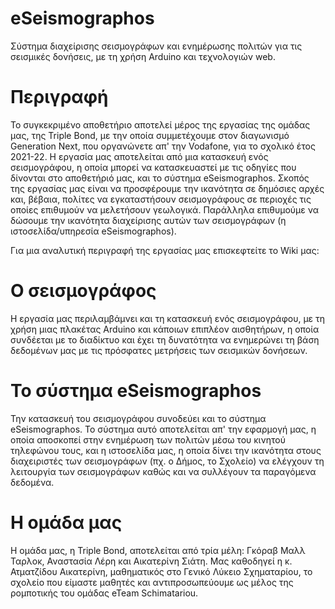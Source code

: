 # eSeismographos
Σύστημα διαχείρισης σεισμογράφων και ενημέρωσης πολιτών για τις σεισμικές δονήσεις, με τη χρήση Arduino και τεχνολογιών web.

# Περιγραφή
Το συγκεκριμένο αποθετήριο αποτελεί μέρος της εργασίας της ομάδας μας, της Triple Bond, με την οποία συμμετέχουμε στον διαγωνισμό Generation Next, που οργανώνετε απ' την Vodafone, για το σχολικό έτος 2021-22. Η εργασία μας αποτελείται από μια κατασκευή ενός σεισμογράφου, η οποία μπορεί να κατασκευαστεί με τις οδηγίες που δίνονται στο αποθετήριό μας, και το σύστημα eSeismographos. Σκοπός της εργασίας μας είναι να προσφέρουμε την ικανότητα σε δημόσιες αρχές και, βέβαια, πολίτες να εγκαταστήσουν σεισμογράφους σε περιοχές τις οποίες επιθυμούν να μελετήσουν γεωλογικά. Παράλληλα επιθυμούμε να δώσουμε την ικανότητα διαχείρισης αυτών των σεισμογράφων (η ιστοσελίδα/υπηρεσία eSeismographos).

Για μια αναλυτική περιγραφή της εργασίας μας επισκεφτείτε το Wiki μας: 

# Ο σεισμογράφος
Η εργασία μας περιλαμβάμνει και τη κατασκευή ενός σεισμογράφου, με τη χρήση μιας πλακέτας Arduino και κάποιων επιπλέον αισθητήρων, η οποία συνδέεται με το διαδίκτυο και έχει τη δυνατότητα να ενημερώνει τη βάση δεδομένων μας με τις πρόσφατες μετρήσεις των σεισμικών δονήσεων.

# Το σύστημα eSeismographos
Την κατασκευή του σεισμογράφου συνοδεύει και το σύστημα eSeismographos. Το σύστημα αυτό αποτελείται απ' την εφαρμογή μας, η οποία αποσκοπεί στην ενημέρωση των πολιτών μέσω του κινητού τηλεφώνου τους, και η ιστοσελίδα μας, η οποία δίνει την ικανότητα στους διαχειριστές των σεισμογράφων (πχ. ο Δήμος, το Σχολείο) να ελέγχουν τη λειτουργία των σεισμογράφων καθώς και να συλλέγουν τα παραγόμενα δεδομένα.

# Η ομάδα μας
Η ομάδα μας, η Triple Bond, αποτελείται από τρία μέλη: Γκόραβ Μαλλ Ταρλοκ, Αναστασία Λέρη και Αικατερίνη Σιάτη. Μας καθοδηγεί η κ. Ατματζίδου Αικατερίνη, μαθηματικός στο Γενικό Λύκειο Σχηματαρίου, το σχολείο που είμαστε μαθητές και αντιπροσωπεύουμε ως μέλος της ρομποτικής του ομάδας eTeam Schimatariou.
